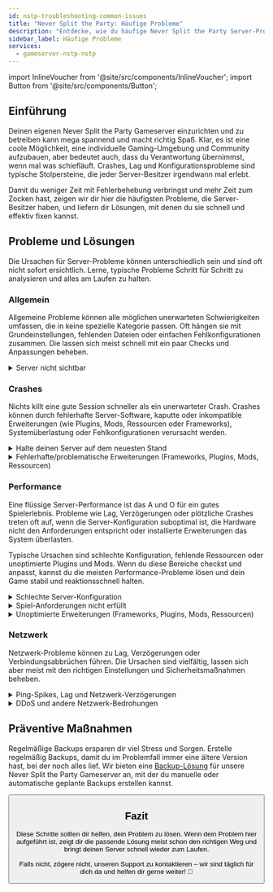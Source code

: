 ```yaml
---
id: nstp-troubleshooting-common-issues
title: "Never Split the Party: Häufige Probleme"
description: "Entdecke, wie du häufige Never Split the Party Server-Probleme behebst und löst für ein reibungsloses Gaming-Erlebnis → Jetzt mehr erfahren"
sidebar_label: Häufige Probleme
services:
  - gameserver-nstp-nstp
---
```


import InlineVoucher from '@site/src/components/InlineVoucher';
import Button from '@site/src/components/Button';

## Einführung

Deinen eigenen Never Split the Party Gameserver einzurichten und zu betreiben kann mega spannend und macht richtig Spaß. Klar, es ist eine coole Möglichkeit, eine individuelle Gaming-Umgebung und Community aufzubauen, aber bedeutet auch, dass du Verantwortung übernimmst, wenn mal was schiefläuft. Crashes, Lag und Konfigurationsprobleme sind typische Stolpersteine, die jeder Server-Besitzer irgendwann mal erlebt.

Damit du weniger Zeit mit Fehlerbehebung verbringst und mehr Zeit zum Zocken hast, zeigen wir dir hier die häufigsten Probleme, die Server-Besitzer haben, und liefern dir Lösungen, mit denen du sie schnell und effektiv fixen kannst.


<InlineVoucher />



## Probleme und Lösungen

Die Ursachen für Server-Probleme können unterschiedlich sein und sind oft nicht sofort ersichtlich. Lerne, typische Probleme Schritt für Schritt zu analysieren und alles am Laufen zu halten.

### Allgemein
Allgemeine Probleme können alle möglichen unerwarteten Schwierigkeiten umfassen, die in keine spezielle Kategorie passen. Oft hängen sie mit Grundeinstellungen, fehlenden Dateien oder einfachen Fehlkonfigurationen zusammen. Die lassen sich meist schnell mit ein paar Checks und Anpassungen beheben.

<details>
  <summary>Server nicht sichtbar</summary>

Wenn dein Server nicht in der Liste auftaucht, kann das daran liegen, dass die Initialisierung nicht erfolgreich abgeschlossen wurde. Das kann z.B. an einer fehlerhaften Konfiguration oder beschädigten Dateien liegen. Mehr Infos findest du meist in der Server-Konsole oder in Logdateien. Außerdem solltest du sicherstellen, dass keine falschen Filtereinstellungen in der Serverliste aktiv sind, die verhindern, dass dein Server angezeigt wird.

</details>


### Crashes

Nichts killt eine gute Session schneller als ein unerwarteter Crash. Crashes können durch fehlerhafte Server-Software, kaputte oder inkompatible Erweiterungen (wie Plugins, Mods, Ressourcen oder Frameworks), Systemüberlastung oder Fehlkonfigurationen verursacht werden.

<details>
  <summary>Halte deinen Server auf dem neuesten Stand</summary>

Deinen Gameserver immer mit der aktuellsten Version zu betreiben ist super wichtig für Stabilität, Sicherheit und Kompatibilität. Game-Updates, Framework-Änderungen oder Anpassungen an Drittanbieter-Tools können sonst zu ernsten Problemen führen, wenn dein Server veraltet ist.

Ein veralteter Gameserver kann Crashes, unerwartetes Verhalten oder sogar Startprobleme verursachen.

![img](https://screensaver01.zap-hosting.com/index.php/s/JXLHyHeMJqErHLJ/preview)


</details>

<details>
  <summary>Fehlerhafte/problematische Erweiterungen (Frameworks, Plugins, Mods, Ressourcen)</summary>

Crashes werden oft durch fehlerhafte oder veraltete Erweiterungen verursacht. Egal ob Framework, Plugin, Mod oder Ressource – Probleme tauchen auf, wenn eine Erweiterung nicht mit der aktuellen Spielversion kompatibel ist oder Bugs im Code hat.

Das kann zu unerwarteten Server-Crashes, Freezes oder Fehlern führen, vor allem wenn mehrere problematische Erweiterungen zusammenwirken. Wenn du vermutest, dass eine Erweiterung der Übeltäter ist, deaktiviere sie testweise und schau, ob dein Server ohne sie stabil bleibt. So findest du schnell raus, welche Erweiterung Ärger macht.

Achte darauf, dass alle Erweiterungen, die du nutzt, aktuell, aktiv gepflegt und auf Kompatibilität mit der aktuellen Spielversion getestet sind, um Crashes und Ausfälle zu vermeiden.

Um die Ursache von Crash-Problemen einzugrenzen, hilft es oft, zusätzlichen Content temporär zu deaktivieren. Starte mit einer Minimal-Konfiguration und prüfe, ob das Problem weiterhin besteht. Wenn es verschwindet, füge Erweiterungen, Mods oder Ressourcen Schritt für Schritt wieder hinzu und teste nach jedem Schritt. So findest du gezielt das Element, das Ärger macht. Diese Methode spart Zeit und sorgt dafür, dass du auf Fakten statt Vermutungen basierende Fehlerbehebung machst.

</details>

### Performance

Eine flüssige Server-Performance ist das A und O für ein gutes Spielerlebnis. Probleme wie Lag, Verzögerungen oder plötzliche Crashes treten oft auf, wenn die Server-Konfiguration suboptimal ist, die Hardware nicht den Anforderungen entspricht oder installierte Erweiterungen das System überlasten.

Typische Ursachen sind schlechte Konfiguration, fehlende Ressourcen oder unoptimierte Plugins und Mods. Wenn du diese Bereiche checkst und anpasst, kannst du die meisten Performance-Probleme lösen und dein Game stabil und reaktionsschnell halten.

<details>
  <summary>Schlechte Server-Konfiguration</summary>

Falsche oder schlecht angepasste Server-Einstellungen können zu höherem Ressourcenverbrauch führen und Performance-Probleme wie Lag oder Ruckler verursachen. Achte darauf, dass deine Konfigurationswerte den empfohlenen Einstellungen für dein Spiel und die Servergröße entsprechen. Überprüfe und passe sie bei Bedarf an, damit dein Server so effizient wie möglich läuft.

Du kannst deine Konfiguration über die verfügbaren Einstellungen im **Settings** Bereich oder direkt in den Konfigurationsdateien unter **Configs** im Webinterface ändern.

</details>

<details>
  <summary>Spiel-Anforderungen nicht erfüllt</summary>

Damit dein Gameserver flüssig und zuverlässig läuft, ist es wichtig, eine Konfiguration zu wählen, die zu deinem geplanten Projekt passt. Die Anforderungen variieren stark je nach Spiel, Nutzung von Erweiterungen wie Mods, Plugins oder Ressourcen und der erwarteten Spielerzahl.

ZAP-Hosting gibt dir während der Bestellung eine empfohlene Mindestkonfiguration an die Hand. Diese basiert auf typischen Anwendungsfällen und soll dir helfen, häufige Performance-Probleme wie Lag, Crashes oder lange Ladezeiten zu vermeiden.

![img](https://screensaver01.zap-hosting.com/index.php/s/87ADJdwNAXxXxdk/preview)

Halte dich an diese Empfehlungen oder skaliere bei Bedarf hoch, um optimale Stabilität und das beste Erlebnis für dich und deine Spieler zu gewährleisten. Das ist eine Mindestempfehlung.

Je nach Umfang deines Projekts und der Menge an zusätzlichem Content können die benötigten Ressourcen von Anfang an höher sein oder mit der Zeit steigen. In solchen Fällen ist ein Upgrade deines Gameserver-Pakets der einfachste Weg, um Performance und Stabilität sicherzustellen.

</details>

<details>
  <summary>Unoptimierte Erweiterungen (Frameworks, Plugins, Mods, Ressourcen)</summary>

Nicht alle Erweiterungen sind auf Performance getrimmt. Egal ob Framework, Plugin, Mod oder Ressource – schlechte Umsetzung kann auf deinem Server zu erheblichen Performance-Problemen führen. Oft funktioniert die Funktionalität zwar, aber die Ausführung ist ineffizient, zu komplex oder belastet die Server-Ressourcen unnötig.

Das kann zu hoher CPU-Auslastung, Speicherlecks, Lag oder sogar Crashes führen, besonders wenn mehrere unoptimierte Komponenten zusammenwirken. Achte immer darauf, dass Erweiterungen aktiv gepflegt, gut dokumentiert und auf Performance getestet sind. Im Zweifel hilft Feedback aus der Community oder das Monitoring der Server-Performance, um Problem-Elemente zu identifizieren.

Um die Ursache von Performance-Problemen einzugrenzen, hilft es oft, zusätzlichen Content temporär zu deaktivieren. Starte mit einer Minimal-Konfiguration und prüfe, ob das Problem weiterhin besteht. Wenn es verschwindet, füge Erweiterungen, Mods oder Ressourcen Schritt für Schritt wieder hinzu und teste nach jedem Schritt. So findest du gezielt das Element, das Ärger macht, sei es ein Konflikt, Speicherleck oder übermäßiger Ressourcenverbrauch.

Diese Methode spart Zeit und sorgt dafür, dass du auf Fakten statt Vermutungen basierende Fehlerbehebung machst.

</details>



### Netzwerk
Netzwerk-Probleme können zu Lag, Verzögerungen oder Verbindungsabbrüchen führen. Die Ursachen sind vielfältig, lassen sich aber meist mit den richtigen Einstellungen und Sicherheitsmaßnahmen beheben.

<details>
  <summary>Ping-Spikes, Lag und Netzwerk-Verzögerungen</summary>

Ping-Spikes, Lag und Netzwerk-Verzögerungen entstehen meist durch begrenzte Server-Ressourcen wie zu wenig CPU-Leistung, RAM oder Bandbreite.

Sie können auch auftreten, wenn der Server durch viele Spieler oder ressourcenintensive Skripte und Plugins überlastet ist. Netzwerkbedingte Probleme wie schlechte Routing-Wege, externe Überlastungen oder ein Serverstandort weit weg von der Spielerbasis erhöhen die Latenz zusätzlich.

Außerdem können Hintergrundprozesse, instabile Internetverbindungen, Paketverluste und veraltete oder falsch konfigurierte Server-Software spürbare Performance-Probleme beim Spielen verursachen.

Wenn du Lag oder hohen Ping auf deinem Server hast, kannst du ein paar einfache Schritte machen, um die Performance zu verbessern. Stelle zuerst sicher, dass dein Server die empfohlenen Specs für dein Spiel und Projekt erfüllt oder übertrifft. Ein Serverstandort nahe bei deiner Spielerbasis hilft ebenfalls, die Latenz zu reduzieren.

Wenn du vermutest, dass Routing-Probleme oder externe Netzwerk-Störungen die Ursache sind, zögere nicht, unseren Support zu kontaktieren. Wir helfen dir, die Situation zu analysieren und die beste Lösung zu finden.


</details>

<details>
  <summary>DDoS und andere Netzwerk-Bedrohungen</summary>

Gameserver können gelegentlich Ziel von bösartigen Netzwerk-Attacken werden, vor allem Distributed Denial of Service (DDoS)-Angriffe. Diese fluten den Server mit übermäßigem Traffic, was zu Lag, Verbindungsverlust oder sogar kompletter Downtime führt. In anderen Fällen versuchen Angreifer, Netzwerk-Schwachstellen auszunutzen oder die Server-Stabilität durch wiederholte Verbindungsversuche oder ungewöhnliche Datenmuster zu stören.

Die meisten dieser Bedrohungen liegen außerhalb der Kontrolle des normalen Users, aber ZAP-Hosting bietet integrierten Schutz und Abwehrmechanismen, um deinen Server vor gängigen und fortgeschrittenen Angriffen zu schützen. Wenn du vermutest, dass dein Server Ziel eines Angriffs ist und Probleme verursacht, kontaktiere unseren Support für Hilfe und weitere Anweisungen.

</details>






## Präventive Maßnahmen

Regelmäßige Backups ersparen dir viel Stress und Sorgen. Erstelle regelmäßig Backups, damit du im Problemfall immer eine ältere Version hast, bei der noch alles lief. Wir bieten eine [Backup-Lösung](gameserver-backups.md) für unsere Never Split the Party Gameserver an, mit der du manuelle oder automatische geplante Backups erstellen kannst.



<Button label="Zugriff auf ZAP-Storage" link="https://zap-hosting.com/en/customer/home/storage/" block/>






## Fazit

Diese Schritte sollten dir helfen, dein Problem zu lösen. Wenn dein Problem hier aufgeführt ist, zeigt dir die passende Lösung meist schon den richtigen Weg und bringt deinen Server schnell wieder zum Laufen.

Falls nicht, zögere nicht, unseren Support zu kontaktieren – wir sind täglich für dich da und helfen dir gerne weiter! 🙂

<InlineVoucher />